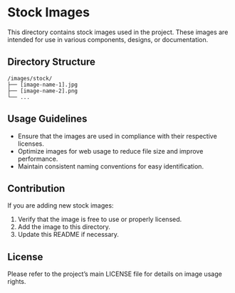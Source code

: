 # Stock Images

This directory contains stock images used in the project. These images are intended for use in various components, designs, or documentation.

## Directory Structure

```
/images/stock/
├── [image-name-1].jpg
├── [image-name-2].png
└── ...
```

## Usage Guidelines

- Ensure that the images are used in compliance with their respective licenses.
- Optimize images for web usage to reduce file size and improve performance.
- Maintain consistent naming conventions for easy identification.

## Contribution

If you are adding new stock images:
1. Verify that the image is free to use or properly licensed.
2. Add the image to this directory.
3. Update this README if necessary.

## License

Please refer to the project’s main LICENSE file for details on image usage rights.